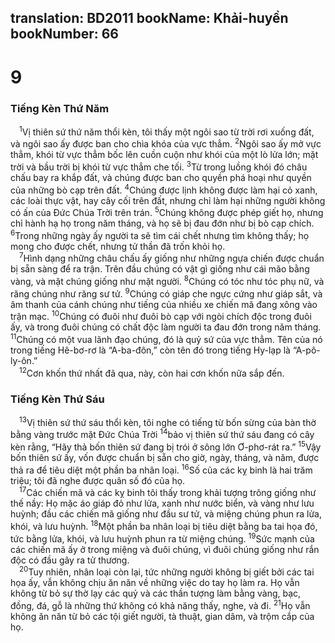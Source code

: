 translation: BD2011
bookName: Khải-huyền 
bookNumber: 66
-------

<div class="title"><h1>9</h1><h3>Tiếng Kèn Thứ Năm</h3></div>
<span class="verse kh_9_1"> <sup>1</sup>Vị thiên sứ thứ năm thổi kèn, tôi thấy một ngôi sao từ trời rơi xuống đất, và ngôi sao ấy được ban cho chìa khóa của vực thẳm. </span>
<span class="verse kh_9_2"><sup>2</sup>Ngôi sao ấy mở vực thẳm, khói từ vực thẳm bốc lên cuồn cuộn như khói của một lò lửa lớn; mặt trời và bầu trời bị khói từ vực thẳm che tối. </span>
<span class="verse kh_9_3"><sup>3</sup>Từ trong luồng khói đó châu chấu bay ra khắp đất, và chúng được ban cho quyền phá hoại như quyền của những bò cạp trên đất. </span>
<span class="verse kh_9_4"><sup>4</sup>Chúng được lịnh không được làm hại cỏ xanh, các loài thực vật, hay cây cối trên đất, nhưng chỉ làm hại những người không có ấn của Ðức Chúa Trời trên trán. </span>
<span class="verse kh_9_5"><sup>5</sup>Chúng không được phép giết họ, nhưng chỉ hành hạ họ trong năm tháng, và họ sẽ bị đau đớn như bị bò cạp chích. </span>
<span class="verse kh_9_6"><sup>6</sup>Trong những ngày ấy người ta sẽ tìm cái chết nhưng tìm không thấy; họ mong cho được chết, nhưng tử thần đã trốn khỏi họ.<br/></span>
<span class="verse kh_9_7"> <sup>7</sup>Hình dạng những châu chấu ấy giống như những ngựa chiến được chuẩn bị sẵn sàng để ra trận. Trên đầu chúng có vật gì giống như cái mão bằng vàng, và mặt chúng giống như mặt người. </span>
<span class="verse kh_9_8"><sup>8</sup>Chúng có tóc như tóc phụ nữ, và răng chúng như răng sư tử. </span>
<span class="verse kh_9_9"><sup>9</sup>Chúng có giáp che ngực cứng như giáp sắt, và âm thanh của cánh chúng như tiếng của nhiều xe chiến mã đang xông vào trận mạc. </span>
<span class="verse kh_9_10"><sup>10</sup>Chúng có đuôi như đuôi bò cạp với ngòi chích độc trong đuôi ấy, và trong đuôi chúng có chất độc làm người ta đau đớn trong năm tháng. </span>
<span class="verse kh_9_11"><sup>11</sup>Chúng có một vua lãnh đạo chúng, đó là quỷ sứ của vực thẳm. Tên của nó trong tiếng Hê-bơ-rơ là “A-ba-đôn,” còn tên đó trong tiếng Hy-lạp là “A-pô-ly-ôn.” <br/></span>
<span class="verse kh_9_12"> <sup>12</sup>Cơn khốn thứ nhất đã qua, này, còn hai cơn khốn nữa sắp đến.<br/></span>
<div class="title"><h3>Tiếng Kèn Thứ Sáu</h3></div>
<span class="verse kh_9_13"> <sup>13</sup>Vị thiên sứ thứ sáu thổi kèn, tôi nghe có tiếng từ bốn sừng của bàn thờ bằng vàng trước mặt Ðức Chúa Trời </span>
<span class="verse kh_9_14"><sup>14</sup>bảo vị thiên sứ thứ sáu đang có cây kèn rằng, “Hãy thả bốn thiên sứ đang bị trói ở sông lớn Ơ-phơ-rát ra.” </span>
<span class="verse kh_9_15"><sup>15</sup>Vậy bốn thiên sứ ấy, vốn được chuẩn bị sẵn cho giờ, ngày, tháng, và năm, được thả ra để tiêu diệt một phần ba nhân loại. </span>
<span class="verse kh_9_16"><sup>16</sup>Số của các kỵ binh là hai trăm triệu; tôi đã nghe được quân số đó của họ.<br/></span>
<span class="verse kh_9_17"> <sup>17</sup>Các chiến mã và các kỵ binh tôi thấy trong khải tượng trông giống như thế nầy: Họ mặc áo giáp đỏ như lửa, xanh như nước biển, và vàng như lưu huỳnh; đầu các chiến mã giống như đầu sư tử, và miệng chúng phun ra lửa, khói, và lưu huỳnh. </span>
<span class="verse kh_9_18"><sup>18</sup>Một phần ba nhân loại bị tiêu diệt bằng ba tai họa đó, tức bằng lửa, khói, và lưu huỳnh phun ra từ miệng chúng. </span>
<span class="verse kh_9_19"><sup>19</sup>Sức mạnh của các chiến mã ấy ở trong miệng và đuôi chúng, vì đuôi chúng giống như rắn độc có đầu gây ra tử thương.<br/></span>
<span class="verse kh_9_20"> <sup>20</sup>Tuy nhiên, nhân loại còn lại, tức những người không bị giết bởi các tai họa ấy, vẫn không chịu ăn năn về những việc do tay họ làm ra. Họ vẫn không từ bỏ sự thờ lạy các quỷ và các thần tượng làm bằng vàng, bạc, đồng, đá, gỗ là những thứ không có khả năng thấy, nghe, và đi. </span>
<span class="verse kh_9_21"><sup>21</sup>Họ vẫn không ăn năn từ bỏ các tội giết người, tà thuật, gian dâm, và trộm cắp của họ.<br/></span>
